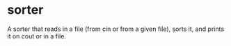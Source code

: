# sorter
A sorter that reads in a file (from cin or from a given file), sorts it, and prints it on cout or in a file.
